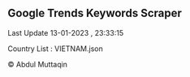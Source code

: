 

## Google Trends Keywords Scraper 
 
Last Update 13-01-2023 , 23:33:15

Country List :
VIETNAM.json



© Abdul Muttaqin 
